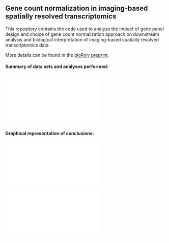 ## Gene count normalization in imaging-based spatially resolved transcriptomics 

This repository contains the code used to analyze the impact of gene panel design and choice of gene count normalization approach on downstream analysis and biological interpretation of imaging-based spatially resolved transcriptomics data. 

More details can be found in the [bioRxiv preprint](https://www.biorxiv.org/content/10.1101/2023.08.30.555624v2). 

#### Summary of data sets and analyses performed:
![Study Design](/img/schematic.pdf)

#### Graphical representation of conclusions:
![Conclusion skewed](/img/skewed.pdf)
![Conclusion nonskewed](/img/nonskewed.pdf)